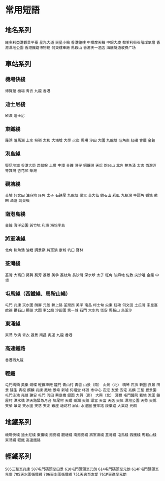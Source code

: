 # 常用短語
## 地名系列
`維多利亞港觀景平臺`
`星光大道`
`天星小輪`
`香港鐘樓`
`中環摩天輪`
`中銀大廈`
`都爹利街石階煤氣燈`
`香港濕地公園`
`香港鐵路博物館`
`何東樓車廠`
`馬鞍山`
`香港天一酒店`
`海底隧道收费广场`
## 車站系列
### 機場快綫
`博覽館`
`機場`
`青衣`
`九龍`
`香港`
### 迪士尼綫
`欣澳`
`迪士尼`
### 東鐵綫
`羅湖`
`落馬洲`
`上水`
`粉嶺`
`太和`
`大埔墟`
`大學`
`火炭`
`馬場`
`沙田`
`大圍`
`九龍塘`
`旺角東`
`紅磡`
`會展`
`金鐘`
### 港島綫
`堅尼地城`
`香港大學`
`西營盤`
`上環`
`中環`
`金鐘`
`灣仔`
`銅鑼灣`
`天后`
`炮台山`
`北角`
`鲗魚涌`
`太古`
`西灣河`
`筲箕灣`
`杏花邨`
`柴灣`
### 觀塘綫
`黃埔`
`何文田`
`油麻地`
`旺角`
`太子`
`石硖尾`
`九龍塘`
`樂富`
`黃大仙`
`鑽石山`
`彩虹`
`九龍灣`
`牛頭角`
`觀塘`
`藍田`
`油塘`
`調景嶺`
### 南港島綫
`金鐘`
`海洋公園`
`黃竹坑`
`利東`
`海怡半島`
### 將軍澳綫
`北角`
`鲗魚涌`
`油塘`
`調景嶺`
`將軍澳`
`康城`
`坑口`
`寶林`
### 荃灣綫
`荃灣`
`大窩口`
`葵興`
`葵芳`
`荔景`
`美孚`
`荔枝角`
`長沙灣`
`深水埗`
`太子`
`旺角`
`油麻地`
`佐敦`
`尖沙咀`
`金鐘`
`中環`
### 屯馬綫（西鐵綫、馬鞍山綫）
`屯門`
`兆康`
`天水圍`
`朗屏`
`元朗`
`錦上路`
`荃灣西`
`美孚`
`南昌`
`柯士甸`
`尖東`
`紅磡`
`何文田`
`土瓜灣`
`宋皇臺`
`啟德`
`鑽石山`
`顯徑`
`大圍`
`車公廟`
`沙田圍`
`第一城`
`石門`
`大水坑`
`恆安`
`馬鞍山`
`烏溪沙`
### 東涌綫
`東涌`
`欣澳`
`青衣`
`荔景`
`南昌`
`奧運`
`九龍`
`香港`
### 高速鐵路
`香港西九龍`
### 輕鐵
`屯門碼頭`
`美樂`
`蝴蝶`
`輕鐵車廠`
`龍門`
`青山村`
`青雲`
`山景（南）`
`山景（北）`
`鳴琴`
`石排`
`新圍`
`良景`
`田景`
`建生`
`青松`
`麒麟`
`兆康`
`鳳地`
`景峰`
`新墟`
`何福堂`
`杯渡`
`市中心`
`安定`
`友愛`
`安定`
`兆麟`
`三聖`
`豐景園`
`屯門泳池`
`兆禧`
`建安`
`屯門`
`河田`
`蔡意橋`
`銀圍`
`大興（南）`
`大興（北）`
`澤豐`
`屯門醫院`
`藍地`
`泥圍`
`鐘屋村`
`洪水橋`
`洪天路緊急月台`
`坑尾村`
`天耀`
`樂湖`
`天瑞`
`頌富`
`天富`
`天逸`
`天恒`
`濕地公園`
`天秀`
`天悅`
`天榮`
`翠湖`
`天水圍`
`天慈`
`天湖`
`銀座`
`塘坊村`
`屏山`
`水邊圍`
`豐年路`
`康樂路`
`大棠路`
`元朗`
## 地鐵系列
`機場快綫`
`迪士尼綫`
`東鐵綫`
`港島綫`
`觀塘綫`
`南港島綫`
`將軍澳綫`
`荃灣綫`
`屯馬綫`
`西鐵綫`
`馬鞍山綫`
`東涌綫`
`輕鐵`
`高速鐵路`
## 輕鐵系列
`505三聖至兆康`
`507屯門碼頭至田景`
`610屯門碼頭至元朗`
`614屯門碼頭至元朗`
`614P屯門碼頭至兆康`
`705天水圍循環綫`
`706天水圍循環綫`
`751天逸至友愛`
`761P天逸至元朗`